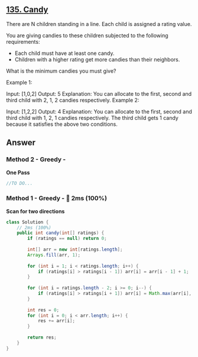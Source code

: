 ## [135. Candy](https://leetcode.com/problems/candy/)

There are N children standing in a line. Each child is assigned a rating value.

You are giving candies to these children subjected to the following requirements:

- Each child must have at least one candy.
- Children with a higher rating get more candies than their neighbors.

What is the minimum candies you must give?

Example 1:

Input: [1,0,2]
Output: 5
Explanation: You can allocate to the first, second and third child with 2, 1, 2 candies respectively.
Example 2:

Input: [1,2,2]
Output: 4
Explanation: You can allocate to the first, second and third child with 1, 2, 1 candies respectively.
             The third child gets 1 candy because it satisfies the above two conditions.

## Answer
### Method 2 - Greedy -
**One Pass**
```java
//TO DO...
```

### Method 1 - Greedy - :rocket: 2ms (100%)
**Scan for two directions**
```java
class Solution {
    // 2ms (100%)
    public int candy(int[] ratings) {
        if (ratings == null) return 0;
        
        int[] arr = new int[ratings.length];
        Arrays.fill(arr, 1);
        
        for (int i = 1; i < ratings.length; i++) {
            if (ratings[i] > ratings[i - 1]) arr[i] = arr[i - 1] + 1;
        }
        
        for (int i = ratings.length - 2; i >= 0; i--) {
            if (ratings[i] > ratings[i + 1]) arr[i] = Math.max(arr[i], arr[i + 1] + 1);
        }
        
        int res = 0;
        for (int i = 0; i < arr.length; i++) {
            res += arr[i];
        }
        
        return res;
    }
}
```

